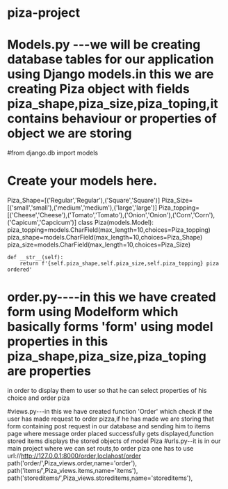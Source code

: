 # piza-project
# Models.py ---we will be creating database tables for our application using Django models.in this we are creating Piza object with fields piza_shape,piza_size,piza_toping,it contains behaviour or properties of object we are storing
#from django.db import models

# Create your models here.
Piza_Shape=[('Regular','Regular'),('Square','Square')]
Piza_Size=[('small','small'),('medium','medium'),('large','large')]
Piza_topping=[('Cheese','Cheese'),('Tomato','Tomato'),('Onion','Onion'),('Corn','Corn'),('Capicum','Capcicum')]
class Piza(models.Model):
    piza_topping=models.CharField(max_length=10,choices=Piza_topping)
    piza_shape=models.CharField(max_length=10,choices=Piza_Shape)
    piza_size=models.CharField(max_length=10,choices=Piza_Size)


    def __str__(self):
        return f'{self.piza_shape,self.piza_size,self.piza_topping} piza ordered'
        
  # order.py----in this we have created form using Modelform which basically forms 'form' using model properties in this piza_shape,piza_size,piza_toping are properties
  in order to display them to user so that he can select properties of his choice and order piza
  
  #views.py---in this we have created function 'Order' which check if the user has made request to order pizza,if he has made we are storing that form containing post request in our database and sending him to items page where message order placed successfully gets displayed,function stored items displays the stored objects of model Piza
#urls.py--it is in our main project where we can set routs,to order piza one has to use url://http://127.0.0.1:8000/order,loclahost/order
    path('order/',Piza_views.order,name='order'),
    path('items/',Piza_views.items,name='items'),
    path('storeditems/',Piza_views.storeditems,name='storeditems'),
    
